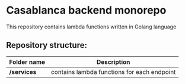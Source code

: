 # Casablanca backend monorepo

This repository contains lambda functions written in Golang language

## Repository structure:

| Folder name                   | Description                                                            |
|-------------------------------|------------------------------------------------------------------------|
| **/services**                 | contains lambda functions for each endpoint                            |